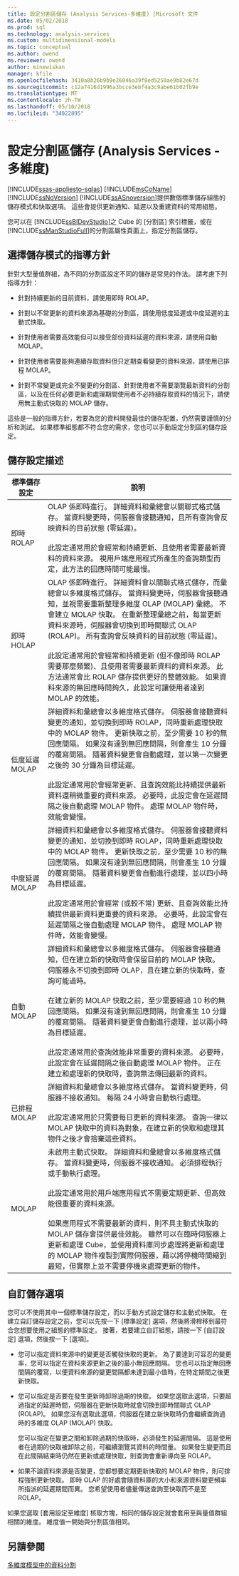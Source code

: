 ```yaml
---
title: 設定分割區儲存 (Analysis Services-多維度) |Microsoft 文件
ms.date: 05/02/2018
ms.prod: sql
ms.technology: analysis-services
ms.custom: multidimensional-models
ms.topic: conceptual
ms.author: owend
ms.reviewer: owend
author: minewiskan
manager: kfile
ms.openlocfilehash: 3410a8b26b9b9e26046a39f8ed5250ae9b82e67d
ms.sourcegitcommit: c12a7416d1996a3bcce3ebf4a3c9abe61b02fb9e
ms.translationtype: MT
ms.contentlocale: zh-TW
ms.lasthandoff: 05/10/2018
ms.locfileid: "34022895"
---
```

# <a name="set-partition-storage-analysis-services---multidimensional"></a>設定分割區儲存 (Analysis Services - 多維度)
[!INCLUDE[ssas-appliesto-sqlas](../../includes/ssas-appliesto-sqlas.md)]
  [!INCLUDE[msCoName](../../includes/msconame-md.md)][!INCLUDE[ssNoVersion](../../includes/ssnoversion-md.md)] [!INCLUDE[ssASnoversion](../../includes/ssasnoversion-md.md)]提供數個標準儲存組態的儲存模式和快取選項。 這些會提供更新通知、延遲以及重建資料的常用組態。  
  
 您可以在 [!INCLUDE[ssBIDevStudio](../../includes/ssbidevstudio-md.md)]之 Cube 的 [分割區] 索引標籤，或在 [!INCLUDE[ssManStudioFull](../../includes/ssmanstudiofull-md.md)]的分割區屬性頁面上，指定分割區儲存。  
  
## <a name="guidelines-for-choosing-a-storage-mode"></a>選擇儲存模式的指導方針  
 針對大型量值群組，為不同的分割區設定不同的儲存是常見的作法。 請考慮下列指導方針：  
  
-   針對持續更新的目前資料，請使用即時 ROLAP。  
  
-   針對以不常更新的資料來源為基礎的分割區，請使用低度延遲或中度延遲的主動式快取。  
  
-   針對使用者需要高效能但可以接受部份資料延遲的資料來源，請使用自動 MOLAP。  
  
-   針對使用者需要能夠連續存取資料但只定期查看變更的資料來源，請使用已排程 MOLAP。  
  
-   針對不常變更或完全不變更的分割區、針對使用者不需要瀏覽最新資料的分割區，以及在任何必要更新和處理期間使用者不必持續存取資料的情況下，請使用無主動式快取的 MOLAP 儲存。  
  
 這些是一般的指導方針，若要為您的資料開發最佳的儲存配置，仍然需要謹慎的分析和測試。 如果標準組態都不符合您的需求，您也可以手動設定分割區的儲存設定。  
  
## <a name="storage-settings-descriptions"></a>儲存設定描述  
  
|標準儲存設定|說明|  
|------------------------------|-----------------|  
|即時 ROLAP|OLAP 係即時進行。 詳細資料和彙總會以關聯式格式儲存。 當資料變更時，伺服器會接聽通知，且所有查詢會反映資料的目前狀態 (零延遲)。<br /><br /> 此設定通常用於會經常和持續更新、且使用者需要最新資料的資料來源。 視用戶端應用程式所產生的查詢類型而定，此方法的回應時間可能最慢。|  
|即時 HOLAP|OLAP 係即時進行。 詳細資料會以關聯式格式儲存，而彙總會以多維度格式儲存。 當資料變更時，伺服器會接聽通知，並視需要重新整理多維度 OLAP (MOLAP) 彙總。 不會建立 MOLAP 快取。 在重新整理彙總之前，每當更新資料來源時，伺服器會切換到即時關聯式 OLAP (ROLAP)。 所有查詢會反映資料的目前狀態 (零延遲)。<br /><br /> 此設定通常用於會經常和持續更新 (但不像即時 ROLAP 需要那麼頻繁)、且使用者需要最新資料的資料來源。 此方法通常會比 ROLAP 儲存提供更好的整體效能。 如果資料來源的無回應時間夠久，此設定可讓使用者達到 MOLAP 的效能。|  
|低度延遲 MOLAP|詳細資料和彙總會以多維度格式儲存。 伺服器會接聽資料變更的通知，並切換到即時 ROLAP，同時重新處理快取中的 MOLAP 物件。 更新快取之前，至少需要 10 秒的無回應間隔。 如果沒有達到無回應間隔，則會產生 10 分鐘的覆寫間隔。 隨著資料變更會自動處理，並以第一次變更之後的 30 分鐘為目標延遲。<br /><br /> 此設定通常用於會經常更新、且查詢效能比持續提供最新資料還稍微重要的資料來源。 必要時，此設定會在延遲間隔之後自動處理 MOLAP 物件。 處理 MOLAP 物件時，效能會變慢。|  
|中度延遲 MOLAP|詳細資料和彙總會以多維度格式儲存。 伺服器會接聽資料變更的通知，並切換到即時 ROLAP，同時重新處理快取中的 MOLAP 物件。 更新快取之前，至少需要 10 秒的無回應間隔。 如果沒有達到無回應間隔，則會產生 10 分鐘的覆寫間隔。 隨著資料變更會自動進行處理，並以四小時為目標延遲。<br /><br /> 此設定通常用於會經常 (或較不常) 更新、且查詢效能比持續提供最新資料更重要的資料來源。 必要時，此設定會在延遲間隔之後自動處理 MOLAP 物件。 處理 MOLAP 物件時，效能會變慢。|  
|自動 MOLAP|詳細資料和彙總會以多維度格式儲存。 伺服器會接聽通知，但在建立新的快取時會保留目前的 MOLAP 快取。 伺服器永不切換到即時 OLAP，且在建立新的快取時，查詢可能過時。<br /><br /> 在建立新的 MOLAP 快取之前，至少需要經過 10 秒的無回應間隔。 如果沒有達到無回應間隔，則會產生 10 分鐘的覆寫間隔。 隨著資料變更會自動進行處理，並以兩小時為目標延遲。<br /><br /> 此設定通常用於查詢效能非常重要的資料來源。 必要時，此設定會在延遲間隔之後自動處理 MOLAP 物件。 正在建立和處理新的快取時，查詢無法傳回最新的資料。|  
|已排程 MOLAP|詳細資料和彙總會以多維度格式儲存。 當資料變更時，伺服器不接收通知。 每隔 24 小時會自動執行處理。<br /><br /> 此設定通常用於只需要每日更新的資料來源。 查詢一律以 MOLAP 快取中的資料為對象，在建立新的快取和處理其物件之後才會捨棄這些資料。|  
|MOLAP|未啟用主動式快取。 詳細資料和彙總會以多維度格式儲存。 當資料變更時，伺服器不接收通知。 必須排程執行或手動執行處理。<br /><br /> 此設定通常用於用戶端應用程式不需要定期更新、但高效能很重要的資料來源。<br /><br /> 如果應用程式不需要最新的資料，則不具主動式快取的 MOLAP 儲存會提供最佳效能。 雖然可以在臨時伺服器上更新和處理 Cube，並使用資料庫同步處理將更新和處理的 MOLAP 物件複製到實際伺服器，藉以將停機時間縮到最短，但實際上並不需要停機來處理更新的物件。|  
  
## <a name="custom-storage-options"></a>自訂儲存選項  
 您可以不使用其中一個標準儲存設定，而以手動方式設定儲存和主動式快取。 在建立自訂儲存設定之前，您可以先按一下 [標準設定] 選項，然後將滑桿移到最符合您想要使用之組態的標準設定。 接著，若要建立自訂組態，請按一下 [自訂設定] 選項，然後按一下 [選項]。  
  
-   您可以指定資料來源中的變更是否觸發快取的更新。 為了要達到可容忍的變更率，您可以指定在資料來源更新之後的最小無回應間隔。 您也可以指定無回應間隔的覆寫，以便資料來源的變更間隔都未達到最小值時，在特定期間之後更新快取。  
  
-   您可以指定是否要在發生更新時卸除過期的快取。 如果您選取此選項，只要超過指定的延遲時間，伺服器在更新快取時就會切換到即時關聯式 OLAP (ROLAP)。 如果您沒有選取此選項，伺服器在建立新快取時仍會繼續查詢過時的多維度 OLAP (MOLAP) 快取。  
  
     您可以指定在變更之間和卸除過期的快取時，必須發生的延遲間隔。 這是使用者在過期的快取被卸除之前，可繼續瀏覽其資料的時間量。 如果發生變更而且在此間隔結束時仍然在更新或處理快取，則查詢會重新導向至 ROLAP。  
  
-   如果不論資料來源是否變更，您都想要定期更新快取的 MOLAP 物件，則可排程強制更新快取。 即時 OLAP 的好處會隨資料庫的大小和來源資料變更頻率所指派的延遲期間而異。 您希望使用者儘量傳送查詢至快取而不是至 ROLAP。  
  
 如果您選取 [套用設定至維度] 核取方塊，相同的儲存設定就會套用至與量值群組相關的維度。 維度值一開始與分割區值相同。  
  
## <a name="see-also"></a>另請參閱  
 [多維度模型中的資料分割](../../analysis-services/multidimensional-models/partitions-in-multidimensional-models.md)  
  
  
